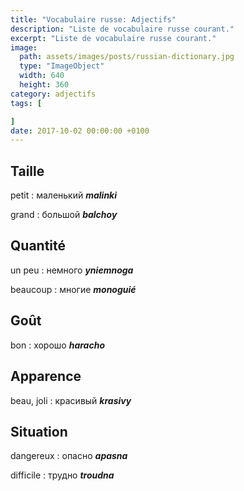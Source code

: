 ```yaml
---
title: "Vocabulaire russe: Adjectifs"
description: "Liste de vocabulaire russe courant."
excerpt: "Liste de vocabulaire russe courant."
image:
  path: assets/images/posts/russian-dictionary.jpg
  type: "ImageObject"
  width: 640
  height: 360
category: adjectifs
tags: [

]
date: 2017-10-02 00:00:00 +0100
---
```


## Taille

petit
: маленький
*__malinki__*

grand
: большой
*__balchoy__*


## Quantité

un peu
: немного
*__yniemnoga__*

beaucoup
: многие
*__monoguié__*


## Goût

bon
: хорошо
*__haracho__*


## Apparence

beau, joli
: красивый
*__krasivy__*


## Situation

dangereux
: опасно
*__apasna__*

difficile
: трудно
*__troudna__*
